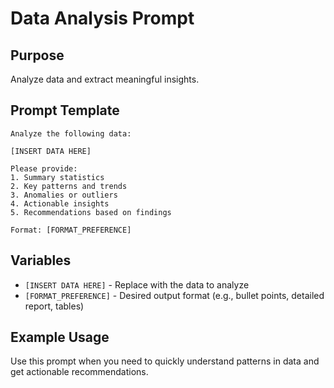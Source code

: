 # Data Analysis Prompt

## Purpose
Analyze data and extract meaningful insights.

## Prompt Template

```
Analyze the following data:

[INSERT DATA HERE]

Please provide:
1. Summary statistics
2. Key patterns and trends
3. Anomalies or outliers
4. Actionable insights
5. Recommendations based on findings

Format: [FORMAT_PREFERENCE]
```

## Variables
- `[INSERT DATA HERE]` - Replace with the data to analyze
- `[FORMAT_PREFERENCE]` - Desired output format (e.g., bullet points, detailed report, tables)

## Example Usage
Use this prompt when you need to quickly understand patterns in data and get actionable recommendations.
